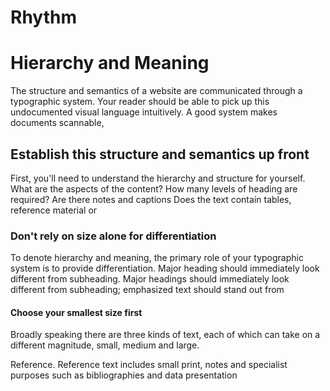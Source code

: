 # Rhythm

# Hierarchy and Meaning

The structure and semantics of a website are communicated through a typographic system. Your reader should be able to pick up this undocumented visual language intuitively. A good system makes documents scannable,

## Establish this structure and semantics up front

First, you'll need to understand the hierarchy and structure for yourself. What are the aspects of the content? How many levels of heading are required? Are there notes and captions Does the text contain tables, reference material or

### Don't rely on size alone for differentiation

To denote hierarchy and meaning, the primary role of your typographic system is to provide differentiation. Major heading should immediately look different from subheading. Major headings should immediately look different from subheading; emphasized text should stand out from

#### Choose your smallest size first

Broadly speaking there are three kinds of text, each of which can take on a different magnitude, small, medium and large.

Reference. Reference text includes small print, notes and specialist purposes such as bibliographies and data presentation
